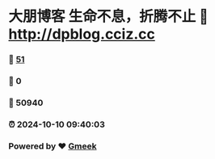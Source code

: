 # 大朋博客 生命不息，折腾不止 :link: http://dpblog.cciz.cc 
### :page_facing_up: [51](http://dpblog.cciz.cc/tag.html) 
### :speech_balloon: 0 
### :hibiscus: 50940 
### :alarm_clock: 2024-10-10 09:40:03 
### Powered by :heart: [Gmeek](https://github.com/Meekdai/Gmeek)
